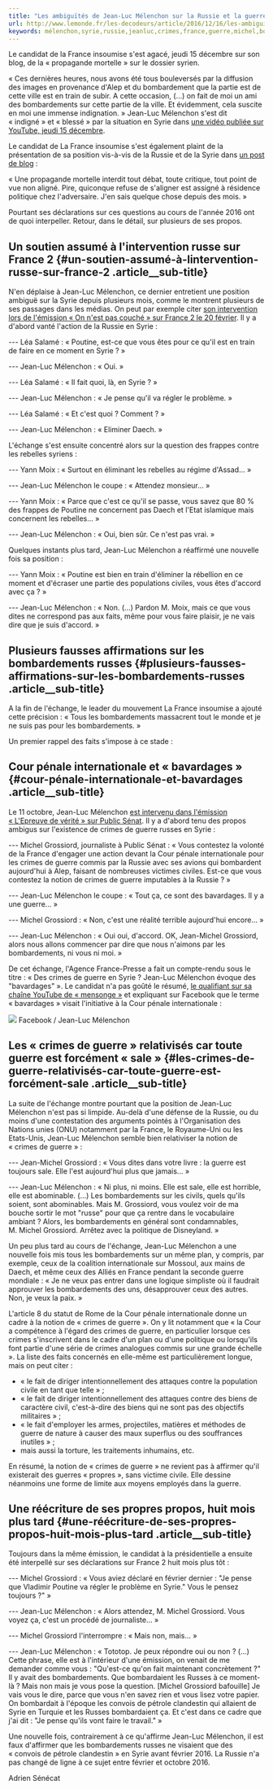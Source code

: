 ```yaml
---
title: "Les ambiguïtés de Jean-Luc Mélenchon sur la Russie et la guerre en Syrie"
url: http://www.lemonde.fr/les-decodeurs/article/2016/12/16/les-ambiguites-de-jean-luc-melenchon-sur-la-russie-et-la-guerre-en-syrie_5050147_4355770.html
keywords: mélenchon,syrie,russie,jeanluc,crimes,france,guerre,michel,bombardements,ambiguïtés,grossiord
---
```

Le candidat de la France insoumise s'est agacé, jeudi 15 décembre sur son blog, de la « propagande mortelle » sur le dossier syrien.

« Ces dernières heures, nous avons été tous bouleversés par la diffusion des images en provenance d'Alep et du bombardement que la partie est de cette ville est en train de subir. A cette occasion, (...) on fait de moi un ami des bombardements sur cette partie de la ville. Et évidemment, cela suscite en moi une immense indignation. » Jean-Luc Mélenchon s'est dit « indigné » et « blessé » par la situation en Syrie dans [une vidéo publiée sur YouTube, jeudi 15 décembre](https://www.youtube.com/watch?v=cWbD66BNWc4&feature=youtu.be).

Le candidat de La France insoumise s'est également plaint de la présentation de sa position vis-à-vis de la Russie et de la Syrie dans [un post de blog](http://melenchon.fr/2016/12/14/avant-les-antilles-de-retour-de-strasbourg/) :

« Une propagande mortelle interdit tout débat, toute critique, tout point de vue non aligné. Pire, quiconque refuse de s'aligner est assigné à résidence politique chez l'adversaire. J'en sais quelque chose depuis des mois. »

Pourtant ses déclarations sur ces questions au cours de l'année 2016 ont de quoi interpeller. Retour, dans le détail, sur plusieurs de ses propos.

Un soutien assumé à l'intervention russe sur France 2 {#un-soutien-assumé-à-lintervention-russe-sur-france-2 .article__sub-title}
-----------------------------------------------------

N'en déplaise à Jean-Luc Mélenchon, ce dernier entretient une position ambiguë sur la Syrie depuis plusieurs mois, comme le montrent plusieurs de ses passages dans les médias. On peut par exemple citer [son intervention lors de l'émission « On n'est pas couché » sur France 2 le 20 février](http://www.francetvinfo.fr/monde/proche-orient/offensive-jihadiste-en-irak/video-melenchon-felicite-poutine-pource-que-fait-la-russie-en-syrie_1324879.html). Il y a d'abord vanté l'action de la Russie en Syrie :

--- Léa Salamé : « Poutine, est-ce que vous êtes pour ce qu'il est en train de faire en ce moment en Syrie ? »

--- Jean-Luc Mélenchon : « Oui. »

--- Léa Salamé : « Il fait quoi, là, en Syrie ? »

--- Jean-Luc Mélenchon : « Je pense qu'il va régler le problème. »

--- Léa Salamé : « Et c'est quoi ? Comment ? »

--- Jean-Luc Mélenchon : « Eliminer Daech. »

L'échange s'est ensuite concentré alors sur la question des frappes contre les rebelles syriens :

--- Yann Moix : « Surtout en éliminant les rebelles au régime d'Assad... »

--- Jean-Luc Mélenchon le coupe : « Attendez monsieur... »

--- Yann Moix : « Parce que c'est ce qu'il se passe, vous savez que 80 % des frappes de Poutine ne concernent pas Daech et l'Etat islamique mais concernent les rebelles... »

--- Jean-Luc Mélenchon : « Oui, bien sûr. Ce n'est pas vrai. »

Quelques instants plus tard, Jean-Luc Mélenchon a réaffirmé une nouvelle fois sa position :

--- Yann Moix : « Poutine est bien en train d'éliminer la rébellion en ce moment et d'écraser une partie des populations civiles, vous êtes d'accord avec ça ? »

--- Jean-Luc Mélenchon : « Non. (...) Pardon M. Moix, mais ce que vous dites ne correspond pas aux faits, même pour vous faire plaisir, je ne vais dire que je suis d'accord. »

Plusieurs fausses affirmations sur les bombardements russes {#plusieurs-fausses-affirmations-sur-les-bombardements-russes .article__sub-title}
-----------------------------------------------------------

A la fin de l'échange, le leader du mouvement La France insoumise a ajouté cette précision : « Tous les bombardements massacrent tout le monde et je ne suis pas pour les bombardements. »

Un premier rappel des faits s'impose à ce stade :

Cour pénale internationale et « bavardages » {#cour-pénale-internationale-et-bavardages .article__sub-title}
--------------------------------------------

Le 11 octobre, Jean-Luc Mélenchon [est intervenu dans l'émission « L'Epreuve de vérité » sur Public Sénat](https://www.youtube.com/watch?v=ypNbioQe_eY). Il y a d'abord tenu des propos ambigus sur l'existence de crimes de guerre russes en Syrie :

--- Michel Grossiord, journaliste à Public Sénat : « Vous contestez la volonté de la France d'engager une action devant la Cour pénale internationale pour les crimes de guerre commis par la Russie avec ses avions qui bombardent aujourd'hui à Alep, faisant de nombreuses victimes civiles. Est-ce que vous contestez la notion de crimes de guerre imputables à la Russie ? »

--- Jean-Luc Mélenchon le coupe : « Tout ça, ce sont des bavardages. Il y a une guerre... »

--- Michel Grossiord : « Non, c'est une réalité terrible aujourd'hui encore... »

--- Jean-Luc Mélenchon : « Oui oui, d'accord. OK, Jean-Michel Grossiord, alors nous allons commencer par dire que nous n'aimons par les bombardements, ni vous ni moi. »

De cet échange, l'Agence France-Presse a fait un compte-rendu sous le titre : « Des crimes de guerre en Syrie ? Jean-Luc Mélenchon évoque des "bavardages" ». Le candidat n'a pas goûté le résumé, [le qualifiant sur sa chaîne YouTube de « mensonge »](https://www.youtube.com/watch?v=REDpr858BgQ&feature=youtu.be) et expliquant sur Facebook que le terme « bavardages » visait l'initiative à la Cour pénale internationale :

![](https://img.lemde.fr/2016/12/15/0/0/1200/532/688/0/60/0/bf69607_11401-tjigtb.auxvg6i529.png) Facebook / Jean-Luc Mélenchon

Les « crimes de guerre » relativisés car toute guerre est forcément « sale » {#les-crimes-de-guerre-relativisés-car-toute-guerre-est-forcément-sale .article__sub-title}
----------------------------------------------------------------------------

La suite de l'échange montre pourtant que la position de Jean-Luc Mélenchon n'est pas si limpide. Au-delà d'une défense de la Russie, ou du moins d'une contestation des arguments pointés à l'Organisation des Nations unies (ONU) notamment par la France, le Royaume-Uni ou les Etats-Unis, Jean-Luc Mélenchon semble bien relativiser la notion de « crimes de guerre » :

--- Jean-Michel Grossiord : « Vous dites dans votre livre : la guerre est toujours sale. Elle l'est aujourd'hui plus que jamais... »

--- Jean-Luc Mélenchon : « Ni plus, ni moins. Elle est sale, elle est horrible, elle est abominable. (...) Les bombardements sur les civils, quels qu'ils soient, sont abominables. Mais M. Grossiord, vous voulez voir de ma bouche sortir le mot "russe" pour que ça rentre dans le vocabulaire ambiant ? Alors, les bombardements en général sont condamnables, M. Michel Grossiord. Arrêtez avec la politique de Disneyland. »

Un peu plus tard au cours de l'échange, Jean-Luc Mélenchon a une nouvelle fois mis tous les bombardements sur un même plan, y compris, par exemple, ceux de la coalition internationale sur Mossoul, aux mains de Daech, et même ceux des Alliés en France pendant la seconde guerre mondiale : « Je ne veux pas entrer dans une logique simpliste où il faudrait approuver les bombardements des uns, désapprouver ceux des autres. Non, je veux la paix. »

L'article 8 du statut de Rome de la Cour pénale internationale donne un cadre à la notion de « crimes de guerre ». On y lit notamment que « la Cour a compétence à l'égard des crimes de guerre, en particulier lorsque ces crimes s'inscrivent dans le cadre d'un plan ou d'une politique ou lorsqu'ils font partie d'une série de crimes analogues commis sur une grande échelle ». La liste des faits concernés en elle-même est particulièrement longue, mais on peut citer :

-   « le fait de diriger intentionnellement des attaques contre la population civile en tant que telle » ;
-   « le fait de diriger intentionnellement des attaques contre des biens de caractère civil, c'est-à-dire des biens qui ne sont pas des objectifs militaires » ;
-   « le fait d'employer les armes, projectiles, matières et méthodes de guerre de nature à causer des maux superflus ou des souffrances inutiles » ;
-   mais aussi la torture, les traitements inhumains, etc.

En résumé, la notion de « crimes de guerre » ne revient pas à affirmer qu'il existerait des guerres « propres », sans victime civile. Elle dessine néanmoins une forme de limite aux moyens employés dans la guerre.

Une réécriture de ses propres propos, huit mois plus tard {#une-réécriture-de-ses-propres-propos-huit-mois-plus-tard .article__sub-title}
---------------------------------------------------------

Toujours dans la même émission, le candidat à la présidentielle a ensuite été interpellé sur ses déclarations sur France 2 huit mois plus tôt :

--- Michel Grossiord : « Vous aviez déclaré en février dernier : "Je pense que Vladimir Poutine va régler le problème en Syrie." Vous le pensez toujours ?" »

--- Jean-Luc Mélenchon : « Alors attendez, M. Michel Grossiord. Vous voyez ça, c'est un procédé de journaliste... »

--- Michel Grossiord l'interrompre : « Mais non, mais... »

--- Jean-Luc Mélenchon : « Tototop. Je peux répondre oui ou non ? (...) Cette phrase, elle est à l'intérieur d'une émission, on venait de me demander comme vous : "Qu'est-ce qu'on fait maintenant concrètement ?" Il y avait des bombardements. Que bombardaient les Russes à ce moment-là ? Mais non mais je vous pose la question. \[Michel Grossiord bafouille\] Je vais vous le dire, parce que vous n'en savez rien et vous lisez votre papier. On bombardait à l'époque les convois de pétrole clandestin qui allaient de Syrie en Turquie et les Russes bombardaient ça. Et c'est dans ce cadre que j'ai dit : "Je pense qu'ils vont faire le travail." »

Une nouvelle fois, contrairement à ce qu'affirme Jean-Luc Mélenchon, il est faux d'affirmer que les bombardements russes ne visaient que des « convois de pétrole clandestin » en Syrie avant février 2016. La Russie n'a pas changé de ligne à ce sujet entre février et octobre 2016.

Adrien Sénécat
